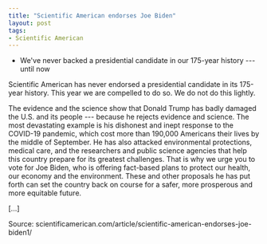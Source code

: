 ```yaml
---
title: "Scientific American endorses Joe Biden"
layout: post
tags:
- Scientific American
---
```


- We've never backed a presidential candidate in our 175-year history --- until now

Scientific American has never endorsed a presidential candidate in its 175-year history. This year we are compelled to do so. We do not do this lightly.

The evidence and the science show that Donald Trump has badly damaged the U.S. and its people --- because he rejects evidence and science. The most devastating example is his dishonest and inept response to the COVID-19 pandemic, which cost more than 190,000 Americans their lives by the middle of September. He has also attacked environmental protections, medical care, and the researchers and public science agencies that help this country prepare for its greatest challenges. That is why we urge you to vote for Joe Biden, who is offering fact-based plans to protect our health, our economy and the environment. These and other proposals he has put forth can set the country back on course for a safer, more prosperous and more equitable future.

[...]

Source: scientificamerican.com/article/scientific-american-endorses-joe-biden1/
